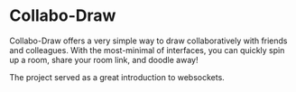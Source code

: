 # Collabo-Draw
Collabo-Draw offers a very simple way to draw collaboratively with friends and colleagues. With the most-minimal of interfaces, you can quickly spin up a room, share your room link, and doodle away!

The project served as a great introduction to websockets.
